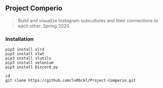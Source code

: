 ## Project Comperio
> Build and visualize Instagram subcultures and their connections to each other. Spring 2020.

### Installation
```
pip3 install xlrd
pip3 install xlwt
pip3 install xlutils
pip3 install selenium
pip3 install Discord.py

cd
git clone https://github.com/lxRbckl/Project-Comperio.git
```
